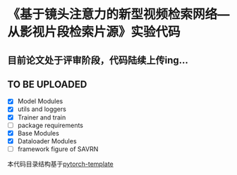 # 《基于镜头注意力的新型视频检索网络—从影视片段检索片源》实验代码
## 目前论文处于评审阶段，代码陆续上传ing...
## TO BE UPLOADED

- [x] Model Modules
- [x] utils and loggers
- [x] Trainer and train
- [ ] package requirements
- [x] Base Modules
- [x] Dataloader Modules
- [ ] framework figure of SAVRN

本代码目录结构基于[pytorch-template](https://github.com/victoresque/pytorch-template)
